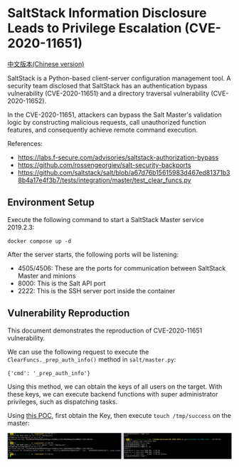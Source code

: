 # SaltStack Information Disclosure Leads to Privilege Escalation (CVE-2020-11651)

[中文版本(Chinese version)](README.zh-cn.md)

SaltStack is a Python-based client-server configuration management tool. A security team disclosed that SaltStack has an authentication bypass vulnerability (CVE-2020-11651) and a directory traversal vulnerability (CVE-2020-11652).

In the CVE-2020-11651, attackers can bypass the Salt Master's validation logic by constructing malicious requests, call unauthorized function features, and consequently achieve remote command execution.

References:

- https://labs.f-secure.com/advisories/saltstack-authorization-bypass
- https://github.com/rossengeorgiev/salt-security-backports
- https://github.com/saltstack/salt/blob/a67d76b15615983d467ed81371b38b4a17e4f3b7/tests/integration/master/test_clear_funcs.py

## Environment Setup

Execute the following command to start a SaltStack Master service 2019.2.3:

```
docker compose up -d
```

After the server starts, the following ports will be listening:

- 4505/4506: These are the ports for communication between SaltStack Master and minions
- 8000: This is the Salt API port
- 2222: This is the SSH server port inside the container

## Vulnerability Reproduction

This document demonstrates the reproduction of CVE-2020-11651 vulnerability.

We can use the following request to execute the `ClearFuncs._prep_auth_info()` method in `salt/master.py`:

```
{'cmd': '_prep_auth_info'}
```

Using this method, we can obtain the keys of all users on the target. With these keys, we can execute backend functions with super administrator privileges, such as dispatching tasks.

Using [this POC](https://github.com/dozernz/cve-2020-11651), first obtain the Key, then execute `touch /tmp/success` on the master:

![](1.png)
